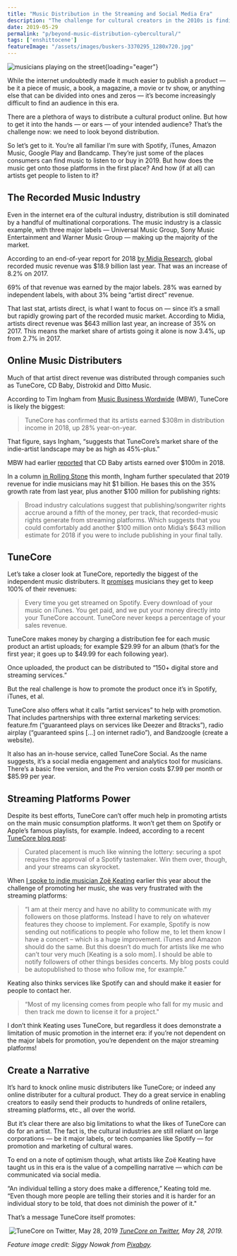 ```yaml
---
title: "Music Distribution in the Streaming and Social Media Era"
description: "The challenge for cultural creators in the 2010s is finding an audience. Here's how musicians use TuneCore, an independent music distributer, and create their own narrative in the Spotify era."
date: 2019-05-29
permalink: "p/beyond-music-distribution-cybercultural/"
tags: ['enshittocene']
featureImage: "/assets/images/buskers-3370295_1280x720.jpg"
---
```


![musicians playing on the street](/assets/images/buskers-3370295_1280x720.jpg){loading="eager"}

While the internet undoubtedly made it much easier to publish a product — be it a piece of music, a book, a magazine, a movie or tv show, or anything else that can be divided into ones and zeros — it’s become increasingly difficult to find an audience in this era. 

There are a plethora of ways to distribute a cultural product online. But how to get it into the hands — or ears — of your intended audience? That’s the challenge now: we need to look beyond distribution. 

So let’s get to it. You’re all familiar I’m sure with Spotify, iTunes, Amazon Music, Google Play and Bandcamp. They’re just some of the places consumers can find music to listen to or buy in 2019. But how does the music get onto those platforms in the first place? And how (if at all) can artists get people to listen to it?

## The Recorded Music Industry

Even in the internet era of the cultural industry, distribution is still dominated by a handful of multinational corporations. The music industry is a classic example, with three major labels — Universal Music Group, Sony Music Entertainment and Warner Music Group — making up the majority of the market. 

According to an end-of-year report for 2018 [by Midia Research](https://www.midiaresearch.com/blog/artists-direct-and-streaming-the-big-winners-in-2018/), global recorded music revenue was $18.9 billion last year. That was an increase of 8.2% on 2017. 

69% of that revenue was earned by the major labels. 28% was earned by independent labels, with about 3% being “artist direct” revenue. 

That last stat, artists direct, is what I want to focus on — since it’s a small but rapidly growing part of the recorded music market. According to Midia, artists direct revenue was $643 million last year, an increase of 35% on 2017. This means the market share of artists going it alone is now 3.4%, up from 2.7% in 2017.

## Online Music Distributers

Much of that artist direct revenue was distributed through companies such as TuneCore, CD Baby, Distrokid and Ditto Music. 

According to Tim Ingham from [Music Business Wordwide](https://www.musicbusinessworldwide.com/tunecore-is-collecting-nearly-1m-a-day-for-its-independent-artists-who-just-earned-over-500m-within-a-year-and-a-half/) (MBW), TuneCore is likely the biggest:

> TuneCore has confirmed that its artists earned $308m in distribution income in 2018, up 28% year-on-year.

That figure, says Ingham, “suggests that TuneCore’s market share of the indie-artist landscape may be as high as 45%-plus.” 

MBW had earlier [reported](https://www.musicbusinessworldwide.com/cd-baby-paid-artists-over-100-million-in-2018/) that CD Baby artists earned over $100m in 2018. 

In a column [in Rolling Stone](https://www.rollingstone.com/music/music-features/diy-artists-will-earn-more-than-1-billion-this-year-no-wonder-the-major-labels-want-their-business-830863/) this month, Ingham further speculated that 2019 revenue for indie musicians may hit $1 billion. He bases this on the 35% growth rate from last year, plus another $100 million for publishing rights:

> Broad industry calculations suggest that publishing/songwriter rights accrue around a fifth of the money, per track, that recorded-music rights generate from streaming platforms. Which suggests that you could comfortably add another $100 million onto Midia’s $643 million estimate for 2018 if you were to include publishing in your final tally.

## TuneCore

Let’s take a closer look at TuneCore, reportedly the biggest of the independent music distributers. It [promises](https://www.tunecore.com/sell-your-music-online) musicians they get to keep 100% of their revenues:

> Every time you get streamed on Spotify. Every download of your music on iTunes. You get paid, and we put your money directly into your TuneCore account. TuneCore never keeps a percentage of your sales revenue.

TuneCore makes money by charging a distribution fee for each music product an artist uploads; for example $29.99 for an album (that’s for the first year; it goes up to $49.99 for each following year). 

Once uploaded, the product can be distributed to “150+ digital store and streaming services.” 

But the real challenge is how to promote the product once it’s in Spotify, iTunes, et al. 

TuneCore also offers what it calls “artist services” to help with promotion. That includes partnerships with three external marketing services: feature.fm (“guaranteed plays on services like Deezer and 8tracks”), radio airplay (“guaranteed spins \[…\] on internet radio”), and Bandzoogle (create a website). 

It also has an in-house service, called TuneCore Social. As the name suggests, it’s a social media engagement and analytics tool for musicians. There’s a basic free version, and the Pro version costs $7.99 per month or $85.99 per year.

## Streaming Platforms Power

Despite its best efforts, TuneCore can’t offer much help in promoting artists on the main music consumption platforms. It won’t get them on Spotify or Apple’s famous playlists, for example. Indeed, according to a recent [TuneCore blog post](https://www.tunecore.com/blog/2019/05/beginners-guide-to-self-releasing-music.html):

> Curated placement is much like winning the lottery: securing a spot requires the approval of a Spotify tastemaker. Win them over, though, and your streams can skyrocket.

When [I spoke to indie musician Zoë Keating](https://creatorinterviews.ricmac.org/2019/01/15/zoe-keating-interview/) earlier this year about the challenge of promoting her music, she was very frustrated with the streaming platforms:

> “I am at their mercy and have no ability to communicate with my followers on those platforms. Instead I have to rely on whatever features they choose to implement. For example, Spotify is now sending out notifications to people who follow me, to let them know I have a concert – which is a huge improvement. iTunes and Amazon should do the same. But this doesn’t do much for artists like me who can’t tour very much \[Keating is a solo mom\]. I should be able to notify followers of other things besides concerts. My blog posts could be autopublished to those who follow me, for example.”

Keating also thinks services like Spotify can and should make it easier for people to contact her.

> “Most of my licensing comes from people who fall for my music and then track me down to license it for a project."

I don’t think Keating uses TuneCore, but regardless it does demonstrate a limitation of music promotion in the internet era: if you’re not dependent on the major labels for promotion, you’re dependent on the major streaming platforms!

## Create a Narrative

It’s hard to knock online music distributers like TuneCore; or indeed any online distributer for a cultural product. They do a great service in enabling creators to easily send their products to hundreds of online retailers, streaming platforms, etc., all over the world. 

But it’s clear there are also big limitations to what the likes of TuneCore can do for an artist. The fact is, the cultural industries are still reliant on large corporations — be it major labels, or tech companies like Spotify — for promotion and marketing of cultural wares. 

To end on a note of optimism though, what artists like Zoë Keating have taught us in this era is the value of a compelling narrative — which _can_ be communicated via social media. 

“An individual telling a story does make a difference,” Keating told me. “Even though more people are telling their stories and it is harder for an individual story to be told, that does not diminish the power of it." 

That’s a message TuneCore itself promotes:

 ![TuneCore on Twitter, May 28, 2019](/assets/images/tunecore-tweet-may2019.jpg)
*[TuneCore on Twitter](https://x.com/TuneCore/status/1133167753114685440), May 28, 2019.*

*Feature image credit: Siggy Nowak from <a href="https://pixabay.com//?utm_source=link-attribution&utm_medium=referral&utm_campaign=image&utm_content=3370295">Pixabay</a>.*
 
